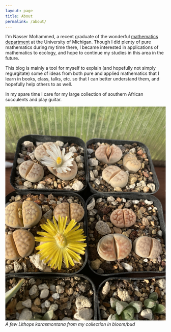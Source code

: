 ```yaml
---
layout: page
title: About
permalink: /about/
---
```


I'm Nasser Mohammed, a recent graduate of the wonderful [mathematics department](https://lsa.umich.edu/math) at the University of Michigan. Though I did plenty of pure mathematics during my time there, I became interested in applications of mathematics to ecology, and hope to continue my studies in this area in the future.

This blog is mainly a tool for myself to explain (and hopefully not simply regurgitate) some of ideas from both pure and applied mathematics that I learn in books, class, talks, etc. so that I can better understand them, and hopefully help others to as well.

In my spare time I care for my large collection of southern African succulents and play guitar.


![Lithops](/assets/lithops.jpeg)
*A few Lithops karasmontana from my collection in bloom/bud*
